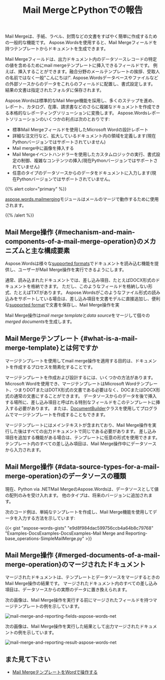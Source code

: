 ﻿---
title: Mail MergeとPythonでの報告
second_title: Aspose.WordsはPython via .NETに対してAspose.Wordsを意味します。
articleTitle: Mail Mergeと報告
linktitle: Mail Mergeと報告
type: docs
description: "Mail Mergeは、Pythonを使用して文書をすばやく作成するための一般的な機能です。 Aspose.WordsforPython via .NETは標準のMail Merge機能を採用し、多くのステップを進め、レポート、カタログ、在庫、請求書などのさらに複雑なドキュメントを作成できる本格的なレポーティングソリューションに変換します。"
keywords: "how to use Mail Merge python"
weight: 30
url: /ja/python-net/mail-merge-and-reporting/
timestamp: 2024-01-27-14-07-04
---

Mail Mergeは、手紙、ラベル、封筒などの文書をすばやく簡単に作成するための一般的な機能です。 Aspose.Wordsを使用すると、Mail Mergeフィールドを持つテンプレートからドキュメントを生成できます。

Mail Mergeフィールドは、出力ドキュメント内のデータソースレコードの特定の値を含めるためにmail mergeテンプレートに挿入できるフィールドです。 例えば、挿入することができます。融合分野のメールテンプレートの挨拶、受取人の名前ではなく一般"こんにちは!". Aspose.Wordsデータベースやファイルなどの外部ソースからのデータをこれらのフィールドに配置し、書式設定します。 結果の文書は指定されたフォルダに保存されます。

Aspose.Wordsは標準的なMail Merge機能を採用し、多くのステップを進め、レポート、カタログ、在庫、請求書などのさらに複雑なドキュメントを作成できる本格的なレポーティングソリューションに変換します。 Aspose.Wordsレポートソリューションのいくつかの利点は次のとおりです:

- 標準Mail Mergeフィールドを使用したMicrosoft Wordの設計レポート
- 詳細な注文行など、拡大しているドキュメント内の領域を定義します(現在Pythonバージョンではサポートされていません)
- Mail merge中に画像を挿入する
- Mail Mergeイベントハンドラーを使用したカスタムロジックの実行、書式設定の制御、複雑なコンテンツの挿入(現在Pythonバージョンではサポートされていません)
- 任意のタイプのデータソースからのデータをドキュメントに入力します(現在Pythonバージョンではサポートされていません。

{{% alert color="primary" %}}

[aspose.words.mailmerging](https://reference.aspose.com/words/python-net/aspose.words.mailmerging/)モジュールはメールのマージで動作するために使用されます。

{{% /alert %}}

## Mail Merge操作 {#mechanism-and-main-components-of-a-mail-merge-operation}のメカニズムと主な構成要素

Aspose.Wordsは様々な[supported formats](https://reference.aspose.com/words/python-net/aspose.words/loadformat/)でドキュメントを読み込む機能を提供し、ユーザーがMail Merge操作を実行できるようにします。

通常、読み込まれたドキュメントでは、差し込み項目、たとえばDOCX形式のドキュメントを格納できます。 ただし、このようなフィールドを格納しない形式、たとえばTXTがあります。 Aspose.Wordsがこのようなファイル形式の読み込みをサポートしている場合は、差し込み項目を文書モデルに直接追加し、便利な[supported format](https://reference.aspose.com/words/python-net/aspose.words/saveformat/)で文書を保存し、Mail Merge操作を実

Mail Merge操作は*mail merge template*と*data source*をマージして個々の*merged documents*を生成します。

## Mail Mergeテンプレート {#what-is-a-mail-merge-template}とは何ですか

マージテンプレートを使用してmail merge操作を適用する目的は、ドキュメントを作成するプロセスを簡素化することです。

マージテンプレートを作成および設計するには、いくつかの方法があります。 Microsoft Wordを使用でき、マージテンプレートはMicrosoft Wordテンプレート、つまりDOTまたはDOTX形式の文書である必要はなく、DOCまたはDOCX形式の通常の文書にすることができます。 データソースからのデータを後で挿入する場所に、差し込み項目と呼ばれる特別なフィールドをこのテンプレートに挿入する必要があります。 または、[DocumentBuilder](https://reference.aspose.com/words/python-net/aspose.words/documentbuilder/)クラスを使用してプログラムでマージテンプレートを作成することもできます。

マージテンプレートにはメインテキストが含まれており、Mail Merge操作を実行した後はすべての出力ドキュメントで同じである必要があります。 差し込み項目を追加する機能がある場合は、テンプレートに任意の形式を使用できます。 テンプレート内のすべての差し込み項目は、Mail Merge操作中にデータソースから入力されます。

## Mail Merge操作 {#data-source-types-for-a-mail-merge-operation}のデータソースの種類

現在、Python via .NETMail MergeのAspose.Wordsは、データソースとして値の配列のみを受け入れます。 他のタイプは、将来のバージョンに追加されます。

次のコード例は、単純なテンプレートを作成し、Mail Merge機能を使用してデータを入力する方法を示しています:

{{< gist "aspose-words-gists" "e9d8f984dac599756ccb4a64b8c79768" "Examples-DocsExamples-DocsExamples-Mail Merge and Reporting-base_operations-SimpleMailMerge.py" >}}


## Mail Merge操作 {#merged-documents-of-a-mail-merge-operation}のマージされたドキュメント

マージされたドキュメントは、テンプレートとデータソースをマージするときのMail Merge操作の結果です。 マージされたドキュメント内のすべての差し込み項目は、データソースからの実際のデータに置き換えられます。

次の画像は、Mail Merge操作を実行する前にマージされたフィールドを持つマージテンプレートの例を示しています。

![mail-merge-and-reporting-fields-aspose-words-net](mail-merge-and-reporting-1.jpg)

次の画像は、Mail Merge操作を実行した結果として出力マージされたドキュメントの例を示しています。

![mail-merge-and-reporting-result-aspose-words-net](mail-merge-and-reporting-2.jpg)

## また見て下さい

- [Mail MergeテンプレートをWordで操作する](https://docs.microsoft.com/en-us/power-platform/admin/work-mail-merge-templates)
